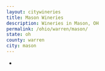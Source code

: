```yaml
---
layout: citywineries
title: Mason Wineries
description: Wineries in Mason, OH
permalink: /ohio/warren/mason/
state: oh
county: warren
city: mason
---
```

-
